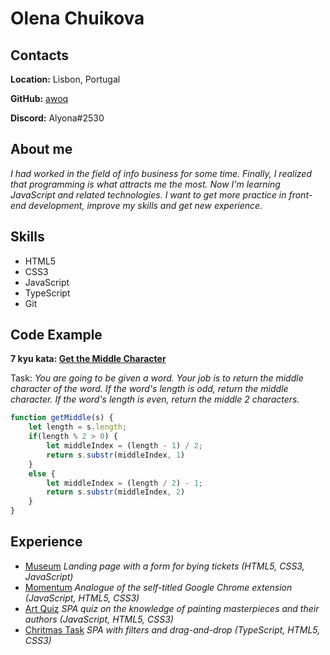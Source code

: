 # Olena Chuikova
## Contacts
**Location:** Lisbon, Portugal

**GitHub:** [awoq](https://github.com/awoq)

**Discord:** Alyona#2530

## About me
*I had worked in the field of info business for some time. Finally, I realized that programming is what attracts me the most. Now I'm learning JavaScript and related technologies. I want to get more practice in front-end development, improve my skills and get new experience.*

## Skills
* HTML5
* CSS3
* JavaScript
* TypeScript
* Git

## Code Example
**7 kyu kata: [Get the Middle Character](https://www.codewars.com/kata/get-the-middle-character)**

Task: *You are going to be given a word. Your job is to return the middle character of the word. If the word's length is odd, return the middle character. If the word's length is even, return the middle 2 characters.*
```javascript
function getMiddle(s) {
    let length = s.length;
    if(length % 2 > 0) {
        let middleIndex = (length - 1) / 2;
        return s.substr(middleIndex, 1)
    }
    else {
        let middleIndex = (length / 2) - 1;
        return s.substr(middleIndex, 2)
    }
}
```
## Experience 
* [Museum](https://rolling-scopes-school.github.io/awoq-JSFE2021Q3/museum-dom/) *Landing page with a form for bying tickets (HTML5, CSS3, JavaScript)*
* [Momentum](https://rolling-scopes-school.github.io/awoq-JSFE2021Q3/momentum/) *Analogue of the self-titled Google Chrome extension (JavaScript, HTML5, CSS3)*
* [Art Quiz](https://rolling-scopes-school.github.io/awoq-JSFE2021Q3/art-quiz/) *SPA quiz on the knowledge of painting masterpieces and their authors (JavaScript, HTML5, CSS3)*
* [Chritmas Task](https://rolling-scopes-school.github.io/awoq-JSFE2021Q3/christmas-task/) *SPA with filters and drag-and-drop (TypeScript, HTML5, CSS3)*